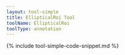 ```yaml
---
layout: tool-simple
title: EllipticalRoi Tool
toolName: EllipticalRoi
toolType: annotation
---
```


{% include tool-simple-code-snippet.md %}
